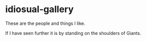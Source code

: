 # idiosual-gallery
These are the people and things I like.

If I have seen further it is by standing on the shoulders of Giants.

